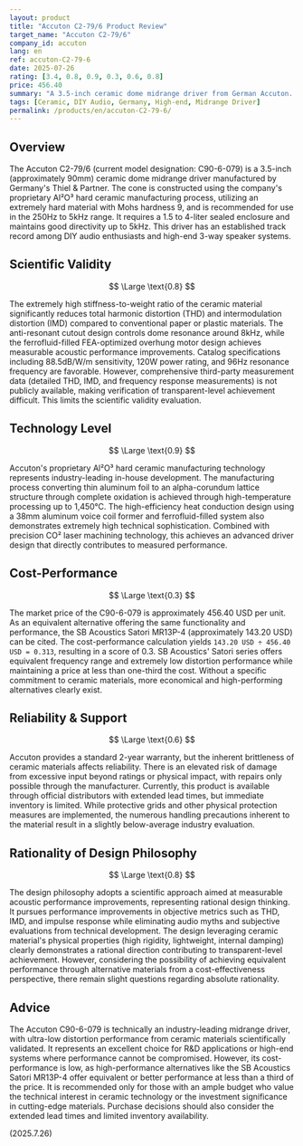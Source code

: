 ```yaml
---
layout: product
title: "Accuton C2-79/6 Product Review"
target_name: "Accuton C2-79/6"
company_id: accuton
lang: en
ref: accuton-C2-79-6
date: 2025-07-26
rating: [3.4, 0.8, 0.9, 0.3, 0.6, 0.8]
price: 456.40
summary: "A 3.5-inch ceramic dome midrange driver from German Accuton. While achieving industry-leading low distortion performance through cutting-edge technology, cost-performance is low when compared to equivalent alternatives."
tags: [Ceramic, DIY Audio, Germany, High-end, Midrange Driver]
permalink: /products/en/accuton-C2-79-6/
---
```

## Overview

The Accuton C2-79/6 (current model designation: C90-6-079) is a 3.5-inch (approximately 90mm) ceramic dome midrange driver manufactured by Germany's Thiel & Partner. The cone is constructed using the company's proprietary Al²O³ hard ceramic manufacturing process, utilizing an extremely hard material with Mohs hardness 9, and is recommended for use in the 250Hz to 5kHz range. It requires a 1.5 to 4-liter sealed enclosure and maintains good directivity up to 5kHz. This driver has an established track record among DIY audio enthusiasts and high-end 3-way speaker systems.

## Scientific Validity

$$ \Large \text{0.8} $$

The extremely high stiffness-to-weight ratio of the ceramic material significantly reduces total harmonic distortion (THD) and intermodulation distortion (IMD) compared to conventional paper or plastic materials. The anti-resonant cutout design controls dome resonance around 8kHz, while the ferrofluid-filled FEA-optimized overhung motor design achieves measurable acoustic performance improvements. Catalog specifications including 88.5dB/W/m sensitivity, 120W power rating, and 96Hz resonance frequency are favorable. However, comprehensive third-party measurement data (detailed THD, IMD, and frequency response measurements) is not publicly available, making verification of transparent-level achievement difficult. This limits the scientific validity evaluation.

## Technology Level

$$ \Large \text{0.9} $$

Accuton's proprietary Al²O³ hard ceramic manufacturing technology represents industry-leading in-house development. The manufacturing process converting thin aluminum foil to an alpha-corundum lattice structure through complete oxidation is achieved through high-temperature processing up to 1,450°C. The high-efficiency heat conduction design using a 38mm aluminum voice coil former and ferrofluid-filled system also demonstrates extremely high technical sophistication. Combined with precision CO² laser machining technology, this achieves an advanced driver design that directly contributes to measured performance.

## Cost-Performance

$$ \Large \text{0.3} $$

The market price of the C90-6-079 is approximately 456.40 USD per unit. As an equivalent alternative offering the same functionality and performance, the SB Acoustics Satori MR13P-4 (approximately 143.20 USD) can be cited. The cost-performance calculation yields `143.20 USD ÷ 456.40 USD = 0.313`, resulting in a score of 0.3. SB Acoustics' Satori series offers equivalent frequency range and extremely low distortion performance while maintaining a price at less than one-third the cost. Without a specific commitment to ceramic materials, more economical and high-performing alternatives clearly exist.

## Reliability & Support

$$ \Large \text{0.6} $$

Accuton provides a standard 2-year warranty, but the inherent brittleness of ceramic materials affects reliability. There is an elevated risk of damage from excessive input beyond ratings or physical impact, with repairs only possible through the manufacturer. Currently, this product is available through official distributors with extended lead times, but immediate inventory is limited. While protective grids and other physical protection measures are implemented, the numerous handling precautions inherent to the material result in a slightly below-average industry evaluation.

## Rationality of Design Philosophy

$$ \Large \text{0.8} $$

The design philosophy adopts a scientific approach aimed at measurable acoustic performance improvements, representing rational design thinking. It pursues performance improvements in objective metrics such as THD, IMD, and impulse response while eliminating audio myths and subjective evaluations from technical development. The design leveraging ceramic material's physical properties (high rigidity, lightweight, internal damping) clearly demonstrates a rational direction contributing to transparent-level achievement. However, considering the possibility of achieving equivalent performance through alternative materials from a cost-effectiveness perspective, there remain slight questions regarding absolute rationality.

## Advice

The Accuton C90-6-079 is technically an industry-leading midrange driver, with ultra-low distortion performance from ceramic materials scientifically validated. It represents an excellent choice for R&D applications or high-end systems where performance cannot be compromised. However, its cost-performance is low, as high-performance alternatives like the SB Acoustics Satori MR13P-4 offer equivalent or better performance at less than a third of the price. It is recommended only for those with an ample budget who value the technical interest in ceramic technology or the investment significance in cutting-edge materials. Purchase decisions should also consider the extended lead times and limited inventory availability.

(2025.7.26)

